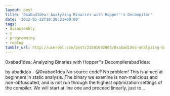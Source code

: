 ```yaml
---
layout: post
title: '0xabad1dea: Analyzing Binaries with Hopper''s Decompiler'
date: '2012-05-22T18:26:21+00:00'
tags:
- disassembly
- c
- programming
- reblog
tumblr_url: http://userdel.com/post/23581692003/0xabad1dea-analyzing-binaries-with-hoppers
---
```

0xabad1dea: Analyzing Binaries with Hopper''s Decompilerabad1dea:

by abadidea - @0xabad1dea
No source code? No problem!
This is aimed at beginners in static analysis. The binary we examine is non-malicious and non-obfuscated, and is not run through the highest optimization settings of the compiler. We will start at line one and proceed linearly, just to…
